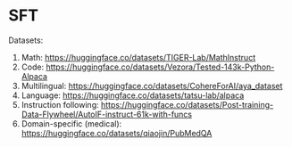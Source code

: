 # SFT

Datasets:
1) Math: https://huggingface.co/datasets/TIGER-Lab/MathInstruct
2) Code: https://huggingface.co/datasets/Vezora/Tested-143k-Python-Alpaca
3) Multilingual: https://huggingface.co/datasets/CohereForAI/aya_dataset
4) Language: https://huggingface.co/datasets/tatsu-lab/alpaca
5) Instruction following: https://huggingface.co/datasets/Post-training-Data-Flywheel/AutoIF-instruct-61k-with-funcs
6) Domain-specific (medical): https://huggingface.co/datasets/qiaojin/PubMedQA  
